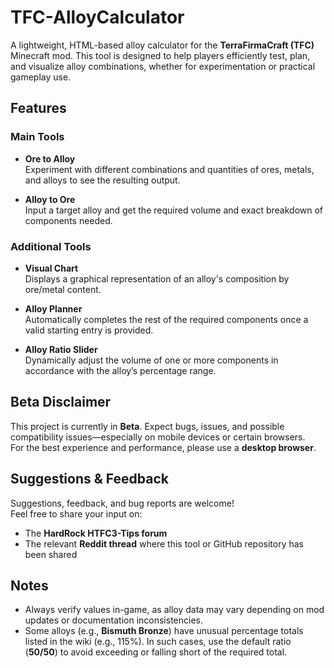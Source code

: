 # TFC-AlloyCalculator

A lightweight, HTML-based alloy calculator for the **TerraFirmaCraft (TFC)** Minecraft mod. This tool is designed to help players efficiently test, plan, and visualize alloy combinations, whether for experimentation or practical gameplay use.

## Features

### Main Tools
- **Ore to Alloy**  
  Experiment with different combinations and quantities of ores, metals, and alloys to see the resulting output.

- **Alloy to Ore**  
  Input a target alloy and get the required volume and exact breakdown of components needed.

### Additional Tools
- **Visual Chart**  
  Displays a graphical representation of an alloy's composition by ore/metal content.

- **Alloy Planner**  
  Automatically completes the rest of the required components once a valid starting entry is provided.

- **Alloy Ratio Slider**  
  Dynamically adjust the volume of one or more components in accordance with the alloy’s percentage range.

## Beta Disclaimer

This project is currently in **Beta**. Expect bugs, issues, and possible compatibility issues—especially on mobile devices or certain browsers.  
For the best experience and performance, please use a **desktop browser**.

## Suggestions & Feedback

Suggestions, feedback, and bug reports are welcome!  
Feel free to share your input on:
- The **HardRock HTFC3-Tips forum**
- The relevant **Reddit thread** where this tool or GitHub repository has been shared

## Notes

- Always verify values in-game, as alloy data may vary depending on mod updates or documentation inconsistencies.
- Some alloys (e.g., **Bismuth Bronze**) have unusual percentage totals listed in the wiki (e.g., 115%). In such cases, use the default ratio (**50/50**) to avoid exceeding or falling short of the required total.
